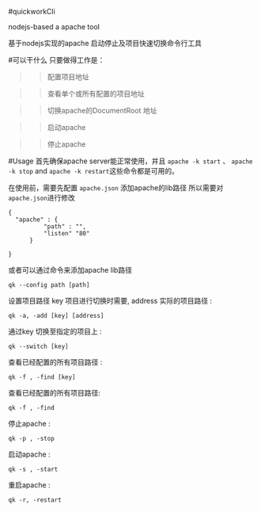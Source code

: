 #quickworkCli

nodejs-based a apache tool 

基于nodejs实现的apache 启动停止及项目快速切换命令行工具

#可以干什么
只要做得工作是：

>>  配置项目地址

>>  查看单个或所有配置的项目地址

>>  切换apache的DocumentRoot 地址

>>  启动apache

>>  停止apache

#Usage
首先确保apache server能正常使用，并且  `apache -k start` 、 `apache -k stop` and `apache -k restart`这些命令都是可用的。

在使用前，需要先配置 `apache.json` 添加apache的lib路径
所以需要对`apache.json`进行修改 

  
    {
      "apache" : {
              "path" : "",
              "listen" "80"
          }
    
    }

或者可以通过命令来添加apache lib路径


    qk --config path [path]



设置项目路径 key 项目进行切换时需要,  address 实际的项目路径  :

    qk -a, -add [key] [address]


通过key 切换至指定的项目上 :

    qk --switch [key]

查看已经配置的所有项目路径 :

    qk -f , -find [key]

查看已经配置的所有项目路径:

    qk -f , -find



停止apache :

    qk -p , -stop


启动apache :

    qk -s , -start

重启apache :

    qk -r, -restart




